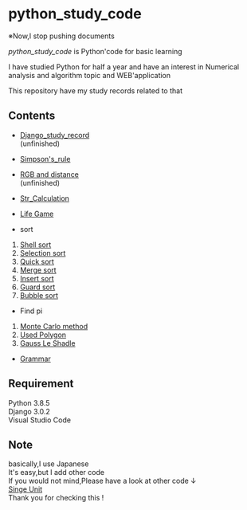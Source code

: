 # python_study_code

※Now,I stop pushing documents

*python_study_code* is Python'code for basic learning  

I have studied Python for half a year and have an interest in Numerical analysis and algorithm topic and WEB'application  

This repository have my study records related to that

## Contents

* [Django_study_record](https://github.com/sasaki-33/python_study_code/tree/master/Django_study)  
(unfinished)  

* [Simpson's_rule](https://github.com/sasaki-33/python_study_code/blob/master/Simpson's_rule.md)  

* [RGB and distance](https://github.com/sasaki-33/python_study_code/blob/master/RGB_sample.md)  
(unfinished)     
* [Str_Calculation](https://github.com/sasaki-33/python_study_code/blob/master/Str_Calculation.md)  

* [Life Game](https://github.com/sasaki-33/python_study_code/blob/master/Life_Game.md) 

* sort  
1. [Shell sort](https://github.com/sasaki-33/python_study_code/blob/master/Sort/Shell_sort.py)  
2. [Selection sort](https://github.com/sasaki-33/python_study_code/blob/master/Sort/Sentaku_sort.py)  
3. [Quick sort](https://github.com/sasaki-33/python_study_code/blob/master/Sort/Quick_sort.py)  
4. [Merge sort](https://github.com/sasaki-33/python_study_code/blob/master/Sort/Merge_sort.py)  
5. [Insert sort](https://github.com/sasaki-33/python_study_code/blob/master/Sort/Insert_sort.py)  
6. [Guard sort](https://github.com/sasaki-33/python_study_code/blob/master/Sort/Guard_sort.py)  
7. [Bubble sort](https://github.com/sasaki-33/python_study_code/blob/master/Sort/Bubble_sort.py)  
  
* Find pi
1. [Monte Carlo method](https://github.com/sasaki-33/python_study_code/blob/master/Pi_1.md)  
2. [Used Polygon](https://github.com/sasaki-33/python_study_code/blob/master/pi_2.md)  
3. [Gauss Le Shadle](https://github.com/sasaki-33/python_study_code/blob/master/Gauss%20Le%20Shadle.md)  
    
* [Grammar](https://github.com/sasaki-33/python_study_code/tree/master/Grammar)
   
## Requirement
Python 3.8.5  
Django 3.0.2  
Visual Studio Code

## Note
basically,I use Japanese  
It's easy,but I add other code  
If you would not mind,Please have a look at other code ↓   
[Singe Unit](https://github.com/sasaki-33/python_study_code/tree/master/Single_Unit)  
Thank you for checking this !  
